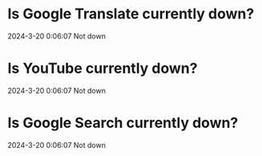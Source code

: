 # Is Google Translate currently down?

2024-3-20 0:06:07 Not down

# Is YouTube currently down?

2024-3-20 0:06:07 Not down

# Is Google Search currently down?

2024-3-20 0:06:07 Not down


